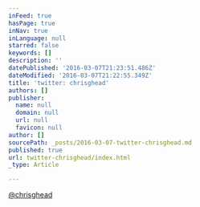 ```yaml
---
inFeed: true
hasPage: true
inNav: true
inLanguage: null
starred: false
keywords: []
description: ''
datePublished: '2016-03-07T21:23:51.486Z'
dateModified: '2016-03-07T21:22:55.349Z'
title: 'twitter: chrisghead'
authors: []
publisher:
  name: null
  domain: null
  url: null
  favicon: null
author: []
sourcePath: _posts/2016-03-07-twitter-chrisghead.md
published: true
url: twitter-chrisghead/index.html
_type: Article

---
```

[@chrisghead][0]

[0]: null
